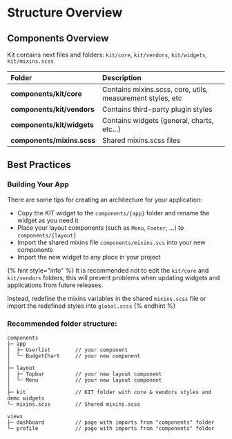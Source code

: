 # Structure Overview

## Components Overview

Kit contains next files and folders: `kit/core`, `kit/vendors`, `kit/widgets`, `kit/mixins.scss`

| Folder | Description |
| :--- | :--- |
| **components/kit/core** | Contains mixins.scss, core, utils, measurement styles, etc |
| **components/kit/vendors** | Contains third-party plugin styles |
| **components/kit/widgets** | Contains widgets \(general, charts, etc...\) |
| **components/mixins.scss** | Shared mixins.scss files |

## Best Practices

### Building Your App

There are some tips for creating an architecture for your application:

* Copy the KIT widget to the `components/{app}` folder and rename the widget as you need it
* Place your layout components \(such as `Menu`, `Footer`, ...\) to `components/{layout}`
* Import the shared mixins file `components/mixins.scs` into your new components
* Import the new widget to any place in your project

{% hint style="info" %}
It is recommended not to edit the `kit/core` and `kit/vendors` folders, this will prevent problems when updating widgets and applications from future releases.

Instead, redefine the mixins variables in the shared `mixins.scss` file or import the redefined styles into `global.scss`
{% endhint %}

### Recommended folder structure:

```text
components
├─ app
│  ├─ Userlist        // your component
│  └─ BudgetChart     // your new component
│   
├─ layout
│  ├─ Topbar          // your new layout component
│  └─ Menu            // your new layout component
│
├─ kit                // KIT folder with core & vendors styles and demo widgets
└─ mixins.scss        // Shared mixins.scss

views
├─ dashboard          // page with imports from "components" folder
└─ profile            // page with imports from "components" folder
```

